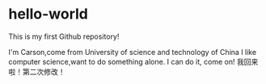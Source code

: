 # hello-world
This is my first Github repository!

I'm Carson,come from University of science and technology of China
I like computer science,want to do something alone.
I can do it, come on!
我回来啦！第二次修改！

